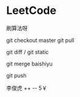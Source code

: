 # LeetCode
刷算法呀


git checkout master
git pull

git diff  /  git static

git merge baishiyu

git push

李俊虎 ++ -- 5￥
